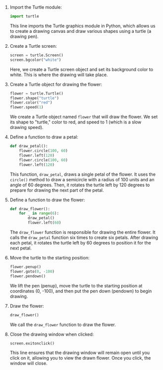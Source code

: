 1. Import the Turtle module:
   ```python
   import turtle
   ```
   This line imports the Turtle graphics module in Python, which allows us to create a drawing canvas and draw various shapes using a turtle (a drawing pen).

2. Create a Turtle screen:
   ```python
   screen = turtle.Screen()
   screen.bgcolor("white")
   ```
   Here, we create a Turtle screen object and set its background color to white. This is where the drawing will take place.

3. Create a Turtle object for drawing the flower:
   ```python
   flower = turtle.Turtle()
   flower.shape("turtle")
   flower.color("red")
   flower.speed(1)
   ```
   We create a Turtle object named `flower` that will draw the flower. We set its shape to "turtle," color to red, and speed to 1 (which is a slow drawing speed).

4. Define a function to draw a petal:
   ```python
   def draw_petal():
       flower.circle(100, 60)
       flower.left(120)
       flower.circle(100, 60)
       flower.left(120)
   ```
   This function, `draw_petal`, draws a single petal of the flower. It uses the `circle()` method to draw a semicircle with a radius of 100 units and an angle of 60 degrees. Then, it rotates the turtle left by 120 degrees to prepare for drawing the next part of the petal.

5. Define a function to draw the flower:
   ```python
   def draw_flower():
       for _ in range(6):
           draw_petal()
           flower.left(60)
   ```
   The `draw_flower` function is responsible for drawing the entire flower. It calls the `draw_petal` function six times to create six petals. After drawing each petal, it rotates the turtle left by 60 degrees to position it for the next petal.

6. Move the turtle to the starting position:
   ```python
   flower.penup()
   flower.goto(0, -100)
   flower.pendown()
   ```
   We lift the pen (penup), move the turtle to the starting position at coordinates (0, -100), and then put the pen down (pendown) to begin drawing.

7. Draw the flower:
   ```python
   draw_flower()
   ```
   We call the `draw_flower` function to draw the flower.

8. Close the drawing window when clicked:
   ```python
   screen.exitonclick()
   ```
   This line ensures that the drawing window will remain open until you click on it, allowing you to view the drawn flower. Once you click, the window will close.

